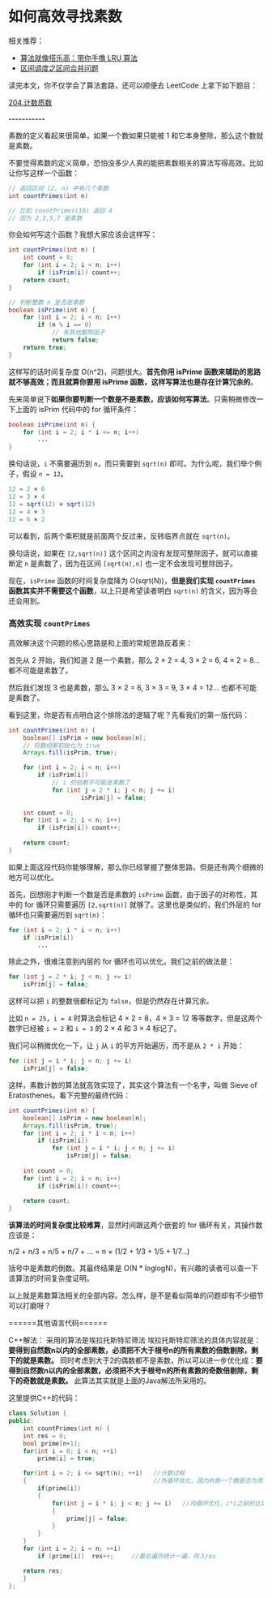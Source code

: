 # 如何高效寻找素数


 

相关推荐：
  * [算法就像搭乐高：带你手撸 LRU 算法](https://labuladong.gitbook.io/algo)
  * [区间调度之区间合并问题](https://labuladong.gitbook.io/algo)

读完本文，你不仅学会了算法套路，还可以顺便去 LeetCode 上拿下如下题目：

[204.计数质数](https://leetcode-cn.com/problems/count-primes)

**-----------**

素数的定义看起来很简单，如果一个数如果只能被 1 和它本身整除，那么这个数就是素数。

不要觉得素数的定义简单，恐怕没多少人真的能把素数相关的算法写得高效。比如让你写这样一个函数：

```java
// 返回区间 [2, n) 中有几个素数 
int countPrimes(int n)

// 比如 countPrimes(10) 返回 4
// 因为 2,3,5,7 是素数
```

你会如何写这个函数？我想大家应该会这样写：

```java
int countPrimes(int n) {
    int count = 0;
    for (int i = 2; i < n; i++)
        if (isPrim(i)) count++;
    return count;
}

// 判断整数 n 是否是素数
boolean isPrime(int n) {
    for (int i = 2; i < n; i++)
        if (n % i == 0)
            // 有其他整除因子
            return false;
    return true;
}
```

这样写的话时间复杂度 O(n^2)，问题很大。**首先你用 isPrime 函数来辅助的思路就不够高效；而且就算你要用 isPrime 函数，这样写算法也是存在计算冗余的**。

先来简单说下**如果你要判断一个数是不是素数，应该如何写算法**。只需稍微修改一下上面的 isPrim 代码中的 for 循环条件：

```java
boolean isPrime(int n) {
    for (int i = 2; i * i <= n; i++)
        ...
}
```

换句话说，`i` 不需要遍历到 `n`，而只需要到 `sqrt(n)` 即可。为什么呢，我们举个例子，假设 `n = 12`。

```java
12 = 2 × 6
12 = 3 × 4
12 = sqrt(12) × sqrt(12)
12 = 4 × 3
12 = 6 × 2
```

可以看到，后两个乘积就是前面两个反过来，反转临界点就在 `sqrt(n)`。

换句话说，如果在 `[2,sqrt(n)]` 这个区间之内没有发现可整除因子，就可以直接断定 `n` 是素数了，因为在区间 `[sqrt(n),n]` 也一定不会发现可整除因子。

现在，`isPrime` 函数的时间复杂度降为 O(sqrt(N))，**但是我们实现 `countPrimes` 函数其实并不需要这个函数**，以上只是希望读者明白 `sqrt(n)` 的含义，因为等会还会用到。


### 高效实现 `countPrimes`

高效解决这个问题的核心思路是和上面的常规思路反着来：

首先从 2 开始，我们知道 2 是一个素数，那么 2 × 2 = 4, 3 × 2 = 6, 4 × 2 = 8... 都不可能是素数了。

然后我们发现 3 也是素数，那么 3 × 2 = 6, 3 × 3 = 9, 3 × 4 = 12... 也都不可能是素数了。

看到这里，你是否有点明白这个排除法的逻辑了呢？先看我们的第一版代码：

```java
int countPrimes(int n) {
    boolean[] isPrim = new boolean[n];
    // 将数组都初始化为 true
    Arrays.fill(isPrim, true);

    for (int i = 2; i < n; i++) 
        if (isPrim[i]) 
            // i 的倍数不可能是素数了
            for (int j = 2 * i; j < n; j += i) 
                    isPrim[j] = false;
    
    int count = 0;
    for (int i = 2; i < n; i++)
        if (isPrim[i]) count++;
    
    return count;
}
```

如果上面这段代码你能够理解，那么你已经掌握了整体思路，但是还有两个细微的地方可以优化。

首先，回想刚才判断一个数是否是素数的 `isPrime` 函数，由于因子的对称性，其中的 for 循环只需要遍历 `[2,sqrt(n)]` 就够了。这里也是类似的，我们外层的 for 循环也只需要遍历到 `sqrt(n)`：

```java
for (int i = 2; i * i < n; i++) 
    if (isPrim[i]) 
        ...
```

除此之外，很难注意到内层的 for 循环也可以优化。我们之前的做法是：

```java
for (int j = 2 * i; j < n; j += i) 
    isPrim[j] = false;
```

这样可以把 `i` 的整数倍都标记为 `false`，但是仍然存在计算冗余。

比如 `n = 25`，`i = 4` 时算法会标记 4 × 2 = 8，4 × 3 = 12 等等数字，但是这两个数字已经被 `i = 2` 和 `i = 3` 的 2 × 4 和 3 × 4 标记了。

我们可以稍微优化一下，让 `j` 从 `i` 的平方开始遍历，而不是从 `2 * i` 开始：

```java
for (int j = i * i; j < n; j += i) 
    isPrim[j] = false;
```

这样，素数计数的算法就高效实现了，其实这个算法有一个名字，叫做 Sieve of Eratosthenes。看下完整的最终代码：

```java
int countPrimes(int n) {
    boolean[] isPrim = new boolean[n];
    Arrays.fill(isPrim, true);
    for (int i = 2; i * i < n; i++) 
        if (isPrim[i]) 
            for (int j = i * i; j < n; j += i) 
                isPrim[j] = false;
    
    int count = 0;
    for (int i = 2; i < n; i++)
        if (isPrim[i]) count++;
    
    return count;
}
```

**该算法的时间复杂度比较难算**，显然时间跟这两个嵌套的 for 循环有关，其操作数应该是：

  n/2 + n/3 + n/5 + n/7 + ...
= n × (1/2 + 1/3 + 1/5 + 1/7...)

括号中是素数的倒数。其最终结果是 O(N * loglogN)，有兴趣的读者可以查一下该算法的时间复杂度证明。

以上就是素数算法相关的全部内容。怎么样，是不是看似简单的问题却有不少细节可以打磨呀？



  

======其他语言代码======

C++解法：
采用的算法是埃拉托斯特尼筛法
埃拉托斯特尼筛法的具体内容就是：**要得到自然数n以内的全部素数，必须把不大于根号n的所有素数的倍数剔除，剩下的就是素数。**
同时考虑到大于2的偶数都不是素数，所以可以进一步优化成：**要得到自然数n以内的全部素数，必须把不大于根号n的所有素数的奇数倍剔除，剩下的奇数就是素数。**
此算法其实就是上面的Java解法所采用的。

这里提供C++的代码：
```C++
class Solution {
public:
    int countPrimes(int n) {
    int res = 0;
    bool prime[n+1];
    for(int i = 0; i < n; ++i)
        prime[i] = true;

    for(int i = 2; i <= sqrt(n); ++i)   //计数过程 
    {                                   //外循环优化，因为判断一个数是否为质数只需要整除到sqrt(n)，反推亦然
        if(prime[i])
        {
            for(int j = i * i; j < n; j += i)   //内循环优化，i*i之前的比如i*2，i*3等，在之前的循环中已经验证了
            {
                prime[j] = false;
            }
        }      
    }
    for (int i = 2; i < n; ++i)
        if (prime[i])  res++;     //最后遍历统计一遍，存入res

    return res;    
    }
};
```



